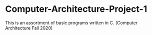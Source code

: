 # Computer-Architecture-Project-1
This is an assortment of basic programs written in C. (Computer Architecture Fall 2020)
